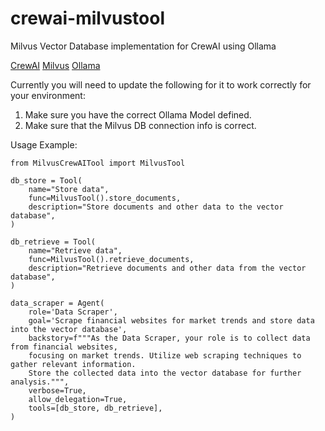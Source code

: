 # crewai-milvustool
Milvus Vector Database implementation for CrewAI using Ollama

[CrewAI](https://github.com/joaomdmoura/crewAI)
[Milvus](https://milvus.io/)
[Ollama](https://ollama.ai)

Currently you will need to update the following for it to work correctly for your environment:

1. Make sure you have the correct Ollama Model defined.
2. Make sure that the Milvus DB connection info is correct.

Usage Example:

```
from MilvusCrewAITool import MilvusTool

db_store = Tool(
    name="Store data",
    func=MilvusTool().store_documents,
    description="Store documents and other data to the vector database",
)

db_retrieve = Tool(
    name="Retrieve data",
    func=MilvusTool().retrieve_documents,
    description="Retrieve documents and other data from the vector database",
)

data_scraper = Agent(
    role='Data Scraper',
    goal='Scrape financial websites for market trends and store data into the vector database',
    backstory=f"""As the Data Scraper, your role is to collect data from financial websites,
    focusing on market trends. Utilize web scraping techniques to gather relevant information.
    Store the collected data into the vector database for further analysis.""",
    verbose=True,
    allow_delegation=True,
    tools=[db_store, db_retrieve],
)
```